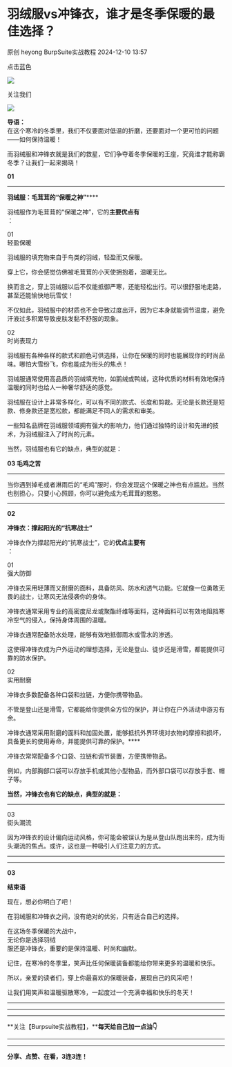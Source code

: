 #  羽绒服vs冲锋衣，谁才是冬季保暖的最佳选择？   
原创 heyong  BurpSuite实战教程   2024-12-10 13:57  
  
点击蓝色  
  
![](https://mmbiz.qpic.cn/mmbiz_gif/0R80na6wzXdzJDwKWTicYibz5pHw66icT0gQ41f70SIAJ3QPYIDXupkuAXDibFWOZJJ9LaFXPPZsmanPYS6TJOw6qw/640?wx_fmt=gif&from=appmsg&tp=webp&wxfrom=5&wx_lazy=1 "")  
  
关注我们  
  
![](https://mmbiz.qpic.cn/mmbiz_png/0R80na6wzXdcCZQQe787libTcGh2UkF3Dkf7OTbH5DvFpH0OffVEhicicwJy68mKbYFDa9qkW8aGIHXeCLibDOe4gg/640?wx_fmt=png&from=appmsg "")  
  
  
**导语：**  
在这个寒冷的冬季里，我们不仅要面对低温的折磨，还要面对一个更可怕的问题——如何保持温暖！  
  
而羽绒服和冲锋衣就是我们的救星，它们争夺着冬季保暖的王座，究竟谁才能称霸冬季？让我们一起来揭晓！  
  
  
**01**  
  
****  
**羽绒服：毛茸茸的“保暖之神”******  
  
  
羽绒服作为毛茸茸的“保暖之神”，它的**主要优点有**  
：  
  
  
 01   
 轻盈保暖    
  
  
羽绒服的填充物来自于鸟类的羽绒，轻盈而又保暖。  
  
穿上它，你会感觉仿佛被毛茸茸的小天使拥抱着，温暖无比。  
  
  
  
换而言之，穿上羽绒服以后不仅能抵御严寒，还能轻松出行。可以很舒服地走路，甚至还能愉快地玩雪仗！  
  
不仅如此，羽绒服中的材质也不会导致过度出汗，因为它本身就能调节温度，避免汗液过多积累导致皮肤发黏不舒服的现象。  
  
 02   
 时尚表现力    
  
  
羽绒服有各种各样的款式和颜色可供选择，让你在保暖的同时也能展现你的时尚品味。哪怕大雪纷飞，你也能成为街头的焦点！  
  
羽绒服通常使用高品质的羽绒填充物，如鹅绒或鸭绒，这种优质的材料有效地保持温暖的同时也给人一种奢华舒适的感觉。  
  
  
羽绒服在设计上非常多样化，可以有不同的款式、长度和剪裁。无论是长款还是短款、修身款还是宽松款，都能满足不同人的需求和审美。  
  
  
一些知名品牌在羽绒服领域拥有强大的影响力，他们通过独特的设计和先进的技术，为羽绒服注入了时尚的元素。  
  
  
当然，羽绒服也有它的缺点，典型的就是：  
  
**03  毛鸡之苦**  
  
****  
当你遇到掉毛或者淋雨后的“毛鸡”服时，你会发现这个保暖之神也有点尴尬。当然也别担心，只要小心照顾，你可以避免成为毛茸茸的憨憨。  
  
  
****  
**02**  
  
**冲锋衣：撑起阳光的“抗寒战士”**  
  
  
冲锋衣作为撑起阳光的“抗寒战士”，它的**优点主要有**  
：  
  
  
 01   
 强大防御    
  
  
冲锋衣采用轻薄而又耐磨的面料，具备防风、防水和透气功能。它就像一位勇敢无畏的战士，让寒风无法侵袭你的身体。  
  
  
冲锋衣通常采用专业的高密度尼龙或聚酯纤维等面料，这种面料可以有效地阻挡寒冷空气的侵入，保持身体周围的温暖。  
  
  
冲锋衣通常配备防水处理，能够有效地抵御雨水或雪水的渗透。  
  
这使得冲锋衣成为户外运动的理想选择，无论是登山、徒步还是滑雪，都能提供可靠的防水保护。  
  
  
  
 02   
 实用耐磨    
  
  
冲锋衣多数配备各种口袋和拉链，方便你携带物品。  
  
不管是登山还是滑雪，它都能给你提供全方位的保护，并让你在户外活动中游刃有余。  
  
  
冲锋衣通常采用耐磨的面料和加固处置，能够抵抗外界环境对衣物的摩擦和损坏，具备更长的使用寿命，并能提供可靠的保护。****  
  
  
冲锋衣常常配备多个口袋、拉链和调节装置，方便携带物品。  
  
例如，内部胸部口袋可以存放手机或其他小型物品，而外部口袋可以存放手套、帽子等。  
  
  
  
  
**当然，冲锋衣也有它的缺点，典型的就是：**  
  
****  
 03   
 街头潮流    
  
  
因为冲锋衣的设计偏向运动风格，你可能会被误认为是从登山队跑出来的，成为街头潮流的焦点。或许，这也是一种吸引人们注意力的方式。  
  
****  
****  
**03**  
  
**结束语**  
  
  
  
现在，想必你明白了吧！  
  
在羽绒服和冲锋衣之间，没有绝对的优劣，只有适合自己的选择。  
  
在这场冬季保暖的大战中，  
无论你是选择羽绒  
服还是冲锋衣，重要的是保持温暖、时尚和幽默。  
  
记住，在寒冷的冬季里，笑声比任何保暖装备都能给你带来更多的温暖和快乐。  
  
所以，亲爱的读者们，穿上你最喜欢的保暖装备，展现自己的风采吧！  
  
让我们用笑声和温暖驱散寒冷，一起度过一个充满幸福和快乐的冬天！  
  
****  
  
****  
****  
**关注【Burpsuite实战教程】，****每天给自己加一点油👇**  
  
****  
  
****  
**分享、点赞、在看，3连3连！**  
  
  
  
